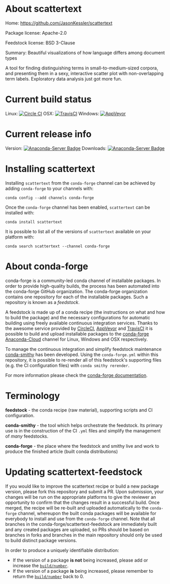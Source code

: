 About scattertext
=================

Home: https://github.com/JasonKessler/scattertext

Package license: Apache-2.0

Feedstock license: BSD 3-Clause

Summary: Beautiful visualizations of how language differs among document types

A tool for finding distinguishing terms in small-to-medium-sized corpora, and presenting them in a sexy,
interactive scatter plot with non-overlapping term labels. Exploratory data analysis just got more fun.


Current build status
====================

Linux: [![Circle CI](https://circleci.com/gh/conda-forge/scattertext-feedstock.svg?style=shield)](https://circleci.com/gh/conda-forge/scattertext-feedstock)
OSX: [![TravisCI](https://travis-ci.org/conda-forge/scattertext-feedstock.svg?branch=master)](https://travis-ci.org/conda-forge/scattertext-feedstock)
Windows: [![AppVeyor](https://ci.appveyor.com/api/projects/status/github/conda-forge/scattertext-feedstock?svg=True)](https://ci.appveyor.com/project/conda-forge/scattertext-feedstock/branch/master)

Current release info
====================
Version: [![Anaconda-Server Badge](https://anaconda.org/conda-forge/scattertext/badges/version.svg)](https://anaconda.org/conda-forge/scattertext)
Downloads: [![Anaconda-Server Badge](https://anaconda.org/conda-forge/scattertext/badges/downloads.svg)](https://anaconda.org/conda-forge/scattertext)

Installing scattertext
======================

Installing `scattertext` from the `conda-forge` channel can be achieved by adding `conda-forge` to your channels with:

```
conda config --add channels conda-forge
```

Once the `conda-forge` channel has been enabled, `scattertext` can be installed with:

```
conda install scattertext
```

It is possible to list all of the versions of `scattertext` available on your platform with:

```
conda search scattertext --channel conda-forge
```


About conda-forge
=================

conda-forge is a community-led conda channel of installable packages.
In order to provide high-quality builds, the process has been automated into the
conda-forge GitHub organization. The conda-forge organization contains one repository
for each of the installable packages. Such a repository is known as a *feedstock*.

A feedstock is made up of a conda recipe (the instructions on what and how to build
the package) and the necessary configurations for automatic building using freely
available continuous integration services. Thanks to the awesome service provided by
[CircleCI](https://circleci.com/), [AppVeyor](http://www.appveyor.com/)
and [TravisCI](https://travis-ci.org/) it is possible to build and upload installable
packages to the [conda-forge](https://anaconda.org/conda-forge)
[Anaconda-Cloud](http://docs.anaconda.org/) channel for Linux, Windows and OSX respectively.

To manage the continuous integration and simplify feedstock maintenance
[conda-smithy](http://github.com/conda-forge/conda-smithy) has been developed.
Using the ``conda-forge.yml`` within this repository, it is possible to re-render all of
this feedstock's supporting files (e.g. the CI configuration files) with ``conda smithy rerender``.

For more information please check the [conda-forge documentation](https://conda-forge.org/docs/).

Terminology
===========

**feedstock** - the conda recipe (raw material), supporting scripts and CI configuration.

**conda-smithy** - the tool which helps orchestrate the feedstock.
                   Its primary use is in the construction of the CI ``.yml`` files
                   and simplify the management of *many* feedstocks.

**conda-forge** - the place where the feedstock and smithy live and work to
                  produce the finished article (built conda distributions)


Updating scattertext-feedstock
==============================

If you would like to improve the scattertext recipe or build a new
package version, please fork this repository and submit a PR. Upon submission,
your changes will be run on the appropriate platforms to give the reviewer an
opportunity to confirm that the changes result in a successful build. Once
merged, the recipe will be re-built and uploaded automatically to the
`conda-forge` channel, whereupon the built conda packages will be available for
everybody to install and use from the `conda-forge` channel.
Note that all branches in the conda-forge/scattertext-feedstock are
immediately built and any created packages are uploaded, so PRs should be based
on branches in forks and branches in the main repository should only be used to
build distinct package versions.

In order to produce a uniquely identifiable distribution:
 * If the version of a package **is not** being increased, please add or increase
   the [``build/number``](http://conda.pydata.org/docs/building/meta-yaml.html#build-number-and-string).
 * If the version of a package **is** being increased, please remember to return
   the [``build/number``](http://conda.pydata.org/docs/building/meta-yaml.html#build-number-and-string)
   back to 0.